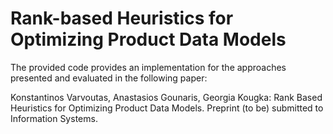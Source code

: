 # Rank-based Heuristics for Optimizing Product Data Models

The provided code provides an implementation for the approaches presented and evaluated in the following paper: 

Konstantinos Varvoutas, Anastasios Gounaris, Georgia Kougka: Rank Based Heuristics for Optimizing Product Data Models. Preprint (to be) submitted to Information Systems.
